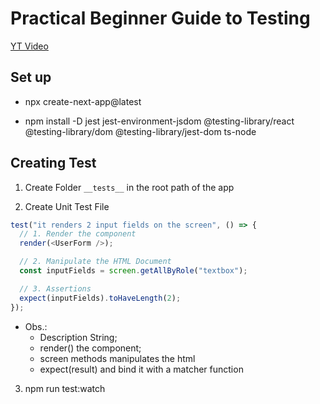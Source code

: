# Practical Beginner Guide to Testing

[YT Video](https://www.youtube.com/watch?v=pnLC-9waA44)

## Set up
- npx create-next-app@latest

- npm install -D jest jest-environment-jsdom @testing-library/react @testing-library/dom @testing-library/jest-dom ts-node


## Creating Test

1. Create Folder `__tests__` in the root path of the app  

2. Create Unit Test File

```javascript
test("it renders 2 input fields on the screen", () => {
  // 1. Render the component
  render(<UserForm />);

  // 2. Manipulate the HTML Document
  const inputFields = screen.getAllByRole("textbox");

  // 3. Assertions
  expect(inputFields).toHaveLength(2);
});
 ```

- Obs.:
    - Description String;
    - render() the component;
    - screen methods manipulates the html
    - expect(result) and bind it with a matcher function

3. npm run test:watch

